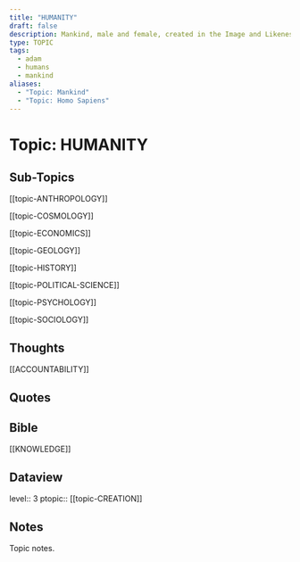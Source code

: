 ```yaml
---
title: "HUMANITY"
draft: false
description: Mankind, male and female, created in the Image and Likeness of The GODNEAD.
type: TOPIC
tags:
  - adam
  - humans
  - mankind
aliases:
  - "Topic: Mankind"
  - "Topic: Homo Sapiens"
---
```

# Topic: HUMANITY
## Sub-Topics
[[topic-ANTHROPOLOGY]]

[[topic-COSMOLOGY]]

[[topic-ECONOMICS]]

[[topic-GEOLOGY]]

[[topic-HISTORY]]

[[topic-POLITICAL-SCIENCE]]

[[topic-PSYCHOLOGY]]

[[topic-SOCIOLOGY]]

## Thoughts
[[ACCOUNTABILITY]]

## Quotes

## Bible
[[KNOWLEDGE]]

## Dataview
level:: 3
ptopic:: [[topic-CREATION]]

## Notes
Topic notes.

